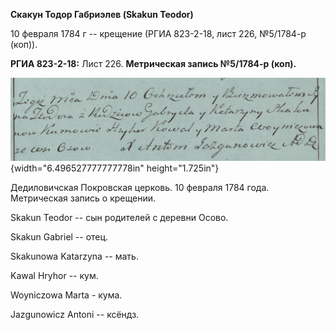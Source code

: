 **Скакун Тодор Габриэлев (Skakun Teodor)**

10 февраля 1784 г -- крещение (РГИА 823-2-18, лист 226, №5/1784-р
(коп)).

**РГИА 823-2-18:** Лист 226. **Метрическая запись №5/1784-р (коп).**

![](./media/410f19bba1aad7f51cdb13ed57bc987bd5e83859.png){width="6.496527777777778in"
height="1.725in"}

Дедиловичская Покровская церковь. 10 февраля 1784 года. Метрическая
запись о крещении.

Skakun Teodor -- сын родителей с деревни Осово.

Skakun Gabriel -- отец.

Skakunowa Katarzyna -- мать.

Kawal Hryhor -- кум.

Woyniczowa Marta - кума.

Jazgunowicz Antoni -- ксёндз.
